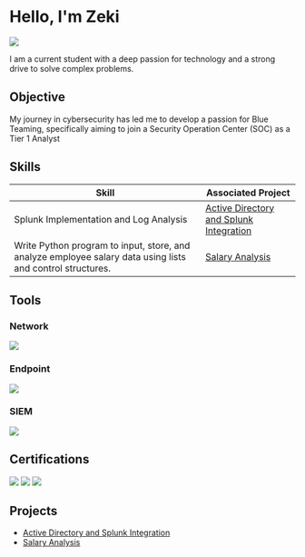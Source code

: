 # Hello, I'm Zeki
<a href="www.linkedin.com/in/zeki-arroyo"><img src="https://img.shields.io/badge/-LinkedIn-0072b1?&style=for-the-badge&logo=linkedin&logoColor=white" /></a>


I am a current student with a deep passion for technology and a strong drive to solve complex problems.

## Objective

My journey in cybersecurity has led me to develop a passion for Blue Teaming, specifically aiming to join a Security Operation Center (SOC) as a Tier 1 Analyst

## Skills


| Skill                                         | Associated Project         |
|-----------------------------------------------|----------------------------|
| Splunk Implementation and Log Analysis         | <a href="https://github.com/Zekee00a/Active-Directory-Configuration/tree/main">Active Directory and Splunk Integration</a>|
| Write Python program to input, store, and analyze employee salary data using lists and control structures. | <a href="https://github.com/Zekee00a/Salary-Analysis">Salary Analysis</a> | 

## Tools

### Network
<div>
    <img src="https://img.shields.io/badge/-Wireshark-1679A7?&style=for-the-badge&logo=Wireshark&logoColor=white" />
    
</div>

### Endpoint
<div>
    <img src="https://img.shields.io/badge/-Microsoft_Defender_for_Endpoint-00A4EF?&style=for-the-badge&logo=Microsoft&logoColor=white" />

</div>

### SIEM
<div>
    <img src="https://img.shields.io/badge/-Splunk-000000?&style=for-the-badge&logo=Splunk&logoColor=white" />

</div>

## Certifications
<div>
<img src="https://img.shields.io/badge/CompTIA%20A%2B-FF0000?&style=for-the-badge&logo=CompTIA&logoColor=white" />
<img src="https://img.shields.io/badge/CompTIA%20Network%2B-FF0000?&style=for-the-badge&logo=CompTIA&logoColor=white" />
<img src="https://img.shields.io/badge/CompTIA%20Security%2B-FF0000?&style=for-the-badge&logo=CompTIA&logoColor=white" />

</div>

## Projects
- <a href="https://github.com/Zekee00a/Active-Directory-Configuration/tree/main">Active Directory and Splunk Integration</a>
- <a href="https://github.com/Zekee00a/Salary-Analysis">Salary Analysis</a>
